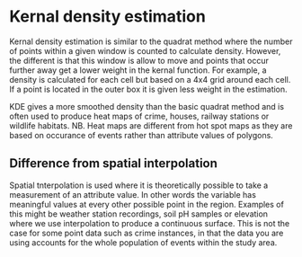# Kernal density estimation

Kernal density estimation is similar to the quadrat method where the number of points within a given window is counted to calculate density. However, the different is that this window is allow to move and points that occur further away get a lower weight in the kernal function. For example, a density is calculated for each cell but based on a 4x4 grid around each cell. If a point is located in the outer box it is given less weight in the estimation. 

KDE gives a more smoothed density than the basic quadrat method and is often used to produce heat maps of crime, houses, railway stations or wildlife habitats. NB. Heat maps are different from hot spot maps as they are based on occurance of events rather than attribute values of polygons. 

## Difference from spatial interpolation

Spatial tnterpolation is used where it is theoretically possible to take a measurement of an attribute value. In other words the variable has meaningful values at every other possible point in the region. Examples of this might be weather station recordings, soil pH samples or elevation where we use interpolation to produce a continuous surface. This is not the case for some point data such as crime instances, in that the data you are using accounts for the whole population of events within the study area.
